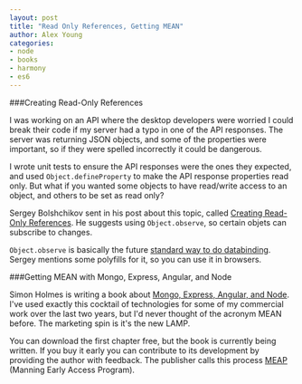 ```yaml
---
layout: post
title: "Read Only References, Getting MEAN"
author: Alex Young
categories:
- node
- books
- harmony
- es6
---
```


###Creating Read-Only References

I was working on an API where the desktop developers were worried I could break their code if my server had a typo in one of the API responses.  The server was returning JSON objects, and some of the properties were important, so if they were spelled incorrectly it could be dangerous.

I wrote unit tests to ensure the API responses were the ones they expected, and used `Object.defineProperty` to make the API response properties read only.  But what if you wanted some objects to have read/write access to an object, and others to be set as read only?

Sergey Bolshchikov sent in his post about this topic, called [Creating Read-Only References](http://blog.bolshchikov.net/post/70680524646/creating-read-only-reference-to-object-in-javascript).  He suggests using `Object.observe`, so certain objets can subscribe to changes.

`Object.observe` is basically the future [standard way to do databinding](http://wiki.ecmascript.org/doku.php?id=harmony:observe).  Sergey mentions some polyfills for it, so you can use it in browsers.

###Getting MEAN with Mongo, Express, Angular, and Node

Simon Holmes is writing a book about [Mongo, Express, Angular, and Node](http://www.manning.com/sholmes/).  I've used exactly this cocktail of technologies for some of my commercial work over the last two years, but I'd never thought of the acronym MEAN before.  The marketing spin is it's the new LAMP.

You can download the first chapter free, but the book is currently being written.  If you buy it early you can contribute to its development by providing the author with feedback.  The publisher calls this process [MEAP](http://www.manning.com/about/meap.html#meapfaq) (Manning Early Access Program).
